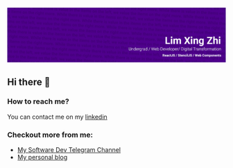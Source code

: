 [![Header](https://raw.githubusercontent.com/limxingzhi/limxingzhi/master/assets/banner.png "Header")](https://xingzhi.dev/)

## Hi there 👋

### How to reach me?

You can contact me on my [linkedin](https://www.linkedin.com/in/limxingzhi/)

### Checkout more from me:

- [My Software Dev Telegram Channel](https://t.me/devstuff)
- [My personal blog](https://xingzhi.dev/blog)
